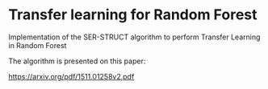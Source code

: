 # Transfer learning for Random Forest
Implementation of the SER-STRUCT algorithm to perform Transfer Learning in Random Forest

The algorithm is presented on this paper:

https://arxiv.org/pdf/1511.01258v2.pdf

